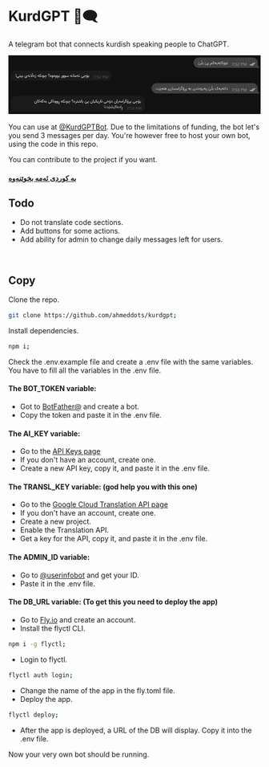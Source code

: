 # KurdGPT 🤖🗨

A telegram bot that connects kurdish speaking people to ChatGPT.

![preview](./preview.png)

You can use at [@KurdGPTBot](https://t.me/KurdGPTBot). Due to the limitations of funding, the bot let's you send 3 messages per day. You're however free to host your own bot, using the code in this repo.

You can contribute to the project if you want.

#### [بە کوردی ئەمە بخوێنەوە](./README-KU.md)

## Todo

- Do not translate code sections.
- Add buttons for some actions.
- Add ability for admin to change daily messages left for users.

<br>

## Copy

Clone the repo.

```bash
git clone https://github.com/ahmeddots/kurdgpt;
```

Install dependencies.

```bash
npm i;
```

Check the .env.example file and create a .env file with the same variables. You have to fill all the variables in the .env file.

#### The BOT_TOKEN variable:

- Got to [BotFather@](https://t.me/BotFather) and create a bot.
- Copy the token and paste it in the .env file.

#### The AI_KEY variable:

- Go to the [API Keys page](https://platform.openai.com/account/api-keys)
- If you don't have an account, create one.
- Create a new API key, copy it, and paste it in the .env file.

#### The TRANSL_KEY variable: (god help you with this one)

- Go to the [Google Cloud Translation API page](https://cloud.google.com/translate)
- If you don't have an account, create one.
- Create a new project.
- Enable the Translation API.
- Get a key for the API, copy it, and paste it in the .env file.

#### The ADMIN_ID variable:

- Go to [@userinfobot](https://t.me/userinfobot) and get your ID.
- Paste it in the .env file.

#### The DB_URL variable: (To get this you need to deploy the app)

- Go to [Fly.io](https://fly.io) and create an account.
- Install the flyctl CLI.

```bash
npm i -g flyctl;
```

- Login to flyctl.

```bash
flyctl auth login;
```

- Change the name of the app in the fly.toml file.
- Deploy the app.

```bash
flyctl deploy;
```

- After the app is deployed, a URL of the DB will display. Copy it into the .env file.

Now your very own bot should be running.
